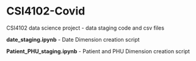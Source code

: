 # CSI4102-Covid
CSI4102 data science project - data staging code and csv files

**date_staging.ipynb** - Date Dimension creation script

**Patient_PHU_staging.ipynb** - Patient and PHU Dimension creation script
